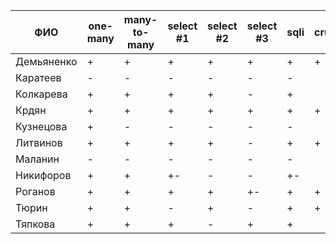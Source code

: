 | **ФИО**    | one-many | many-to-many | select #1 | select #2 | select #3 | sqli | crud | er_schema | deploy |
|------------|----------|--------------|-----------|-----------|-----------|------|------|-----------|--------|
| Демьяненко | +        | +            | +         | +         | +         | +    | +    | +         | +      |
| Каратеев   | -        | -            | -         | -         | -         | -    |      | +         |        |
| Колкарева  | +        | +            | +         | +         | -         | +    |      | +         |        |
| Крдян      | +        | +            | +         | +         | +         | +    | +    | +         | +      |
| Кузнецова  | +        | -            | -         | -         | -         | -    |      | +         |        |
| Литвинов   | +        | +            | +         | +         | -         | +    | +    | +         | +      |
| Маланин    | -        | -            | -         | -         | -         | -    |      | +         |        |
| Никифоров  | +        | +            | +-        | -         | -         | +-   |      | +         |        |
| Роганов    | +        | +            | +         | +         | +-        | +    | +    | +         |        |
| Тюрин      | +        | +            | -         | +         | -         | +    | +    | +         |        |
| Тяпкова    | +        | +            | +         | -         | +         | +    |      | +         | +      |
